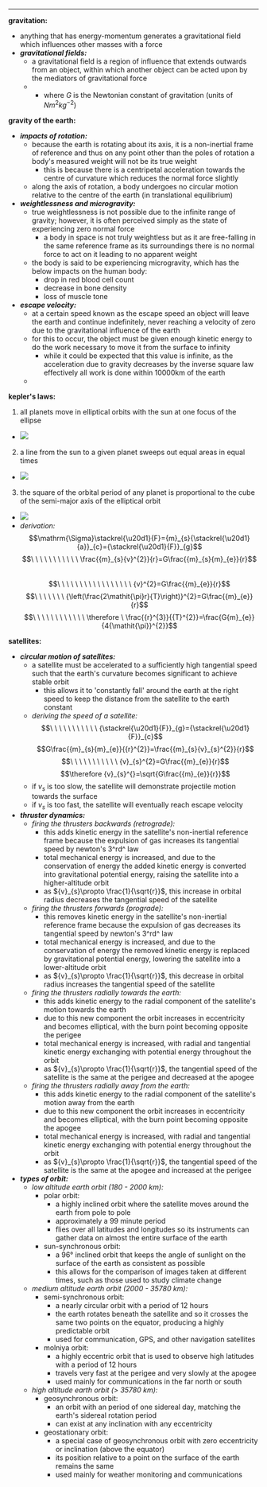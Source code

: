 
-----
**gravitation:**
- anything that has energy-momentum generates a gravitational field which influences other masses with a force
- ***gravitational fields:***
  - a gravitational field is a region of influence that extends outwards from an object, within which another object can be acted upon by the mediators of gravitational force
  - 
    - where $G$ is the Newtonian constant of gravitation (units of $N{m}^{2}{kg}^{-2}$)

**gravity of the earth:**
- ***impacts of rotation:***
  - because the earth is rotating about its axis, it is a non-inertial frame of reference and thus on any point other than the poles of rotation a body's measured weight will not be its true weight
    - this is because there is a centripetal acceleration towards the centre of curvature which reduces the normal force slightly
  - along the axis of rotation, a body undergoes no circular motion relative to the centre of the earth (in translational equilibrium)
- ***weightlessness and microgravity:***
  - true weightlessness is not possible due to the infinite range of gravity; however, it is often perceived simply as the state of experiencing zero normal force
    - a body in space is not truly weightless but as it are free-falling in the same reference frame as its surroundings there is no normal force to act on it leading to no apparent weight
  - the body is said to be experiencing microgravity, which has the below impacts on the human body:
    - drop in red blood cell count
    - decrease in bone density
    - loss of muscle tone
- ***escape velocity:***
  - at a certain speed known as the escape speed an object will leave the earth and continue indefinitely, never reaching a velocity of zero due to the gravitational influence of the earth
  - for this to occur, the object must be given enough kinetic energy to do the work necessary to move it from the surface to infinity
    - while it could be expected that this value is infinite, as the acceleration due to gravity decreases by the inverse square law effectively all work is done within 10000km of the earth
  - 

**kepler's laws:**
1. all planets move in elliptical orbits with the sun at one focus of the ellipse
  - ![](image_1.7364466c.jpg)
2. a line from the sun to a given planet sweeps out equal areas in equal times
  - ![](image_2.38ec0da5.jpg)
3. the square of the orbital period of any planet is proportional to the cube of the semi-major axis of the elliptical orbit
  - ![](image_3.c7423826.jpg)
  - *derivation:*
     $$\mathrm{\Sigma}\stackrel{\u20d1}{F}={m}_{s}{\stackrel{\u20d1}{a}}_{c}={\stackrel{\u20d1}{F}}_{g}$$
$$\ \ \ \ \ \ \ \ \ \ \ \frac{{m}_{s}{v}^{2}}{r}=G\frac{{m}_{s}{m}_{e}}{r}$$
     $$\ \ \ \ \ \ \ \ \ \ \ \ \ \ \ \ \ {v}^{2}=G\frac{{m}_{e}}{r}$$
$$\ \ \ \ \ \ \ {\left(\frac{2\mathit{\pi}r}{T}\right)}^{2}=G\frac{{m}_{e}}{r}$$
$$\ \ \ \ \ \ \ \ \ \ \ \ \therefore \ \frac{{r}^{3}}{{T}^{2}}=\frac{G{m}_{e}}{4{\mathit{\pi}}^{2}}$$

**satellites:**
- ***circular motion of satellites:***
  - a satellite must be accelerated to a sufficiently high tangential speed such that the earth's curvature becomes significant to achieve stable orbit
    - this allows it to 'constantly fall' around the earth at the right speed to keep the distance from the satellite to the earth constant
  - *deriving the speed of a satellite:*
     $$\ \ \ \ \ \ \ \ \ \ \ {\stackrel{\u20d1}{F}}_{g}={\stackrel{\u20d1}{F}}_{c}$$
$$G\frac{{m}_{s}{m}_{e}}{{r}^{2}}=\frac{{m}_{s}{v}_{s}^{2}}{r}$$
$$\ \ \ \ \ \ \ \ \ \ \ {v}_{s}^{2}=G\frac{{m}_{e}}{r}$$
$$\therefore {v}_{s}^{}=\sqrt{G\frac{{m}_{e}}{r}}$$
  - if ${v}_{s}$ is too slow, the satellite will demonstrate projectile motion towards the surface
  - if ${v}_{s}$ is too fast, the satellite will eventually reach escape velocity
- ***thruster dynamics:***
  - *firing the thrusters backwards (retrograde):*
    - this adds kinetic energy in the satellite's non-inertial reference frame because the expulsion of gas increases its tangential speed by newton's 3^rd^ law
    - total mechanical energy is increased, and due to the conservation of energy the added kinetic energy is converted into gravitational potential energy, raising the satellite into a higher-altitude orbit
    - as ${v}_{s}\propto \frac{1}{\sqrt{r}}$, this increase in orbital radius decreases the tangential speed of the satellite
  - *firing the thrusters forwards (prograde):*
    - this removes kinetic energy in the satellite's non-inertial reference frame because the expulsion of gas decreases its tangential speed by newton's 3^rd^ law
    - total mechanical energy is increased, and due to the conservation of energy the removed kinetic energy is replaced by gravitational potential energy, lowering the satellite into a lower-altitude orbit
    - as ${v}_{s}\propto \frac{1}{\sqrt{r}}$, this decrease in orbital radius increases the tangential speed of the satellite
  - *firing the thrusters radially towards the earth:*
    - this adds kinetic energy to the radial component of the satellite's motion towards the earth
    - due to this new component the orbit increases in eccentricity and becomes elliptical, with the burn point becoming opposite the perigee
    - total mechanical energy is increased, with radial and tangential kinetic energy exchanging with potential energy throughout the orbit
    - as ${v}_{s}\propto \frac{1}{\sqrt{r}}$, the tangential speed of the satellite is the same at the perigee and decreased at the apogee
  - *firing the thrusters radially away from the earth:*
    - this adds kinetic energy to the radial component of the satellite's motion away from the earth
    - due to this new component the orbit increases in eccentricity and becomes elliptical, with the burn point becoming opposite the apogee
    - total mechanical energy is increased, with radial and tangential kinetic energy exchanging with potential energy throughout the orbit
    - as ${v}_{s}\propto \frac{1}{\sqrt{r}}$, the tangential speed of the satellite is the same at the apogee and increased at the perigee
- ***types of orbit:***
  - *low altitude earth orbit (180 - 2000 km):*
    - polar orbit:
      - a highly inclined orbit where the satellite moves around the earth from pole to pole
      - approximately a 99 minute period
      - flies over all latitudes and longitudes so its instruments can gather data on almost the entire surface of the earth
    - sun-synchronous orbit:
      - a 96° inclined orbit that keeps the angle of sunlight on the surface of the earth as consistent as possible
      - this allows for the comparison of images taken at different times, such as those used to study climate change
  - *medium altitude earth orbit (2000 - 35780 km):*
    - semi-synchronous orbit:
      - a nearly circular orbit with a period of 12 hours
      - the earth rotates beneath the satellite and so it crosses the same two points on the equator, producing a highly predictable orbit
      - used for communication, GPS, and other navigation satellites
    - molniya orbit:
      - a highly eccentric orbit that is used to observe high latitudes with a period of 12 hours
      - travels very fast at the perigee and very slowly at the apogee
      - used mainly for communications in the far north or south
  - *high altitude earth orbit (> 35780 km):*
    - geosynchronous orbit:
      - an orbit with an period of one sidereal day, matching the earth's sidereal rotation period
      - can exist at any inclination with any eccentricity
    - geostationary orbit:
      - a special case of geosynchronous orbit with zero eccentricity or inclination (above the equator)
      - its position relative to a point on the surface of the earth remains the same
      - used mainly for weather monitoring and communications
